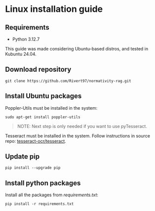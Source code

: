 # Linux installation guide

## Requirements

* Python 3.12.7

This guide was made considering Ubuntu-based distros, and tested in Kubuntu 24.04.

## Download repository

    git clone https://github.com/Rivert97/normativity-rag.git

## Install Ubuntu packages

Poppler-Utils must be installed in the system:

    sudo apt-get install poppler-utils

> NOTE: Next step is only needed if you want to use pyTesseract.

Tesseract must be installed in the system. Follow instructions in source repo:
[tesseract-ocr/tesseract](https://github.com/tesseract-ocr/tesseract?tab=readme-ov-file).

## Update pip

    pip install --upgrade pip

## Install python packages

Install all the packages from *requirements.txt*:

    pip install -r requirements.txt
